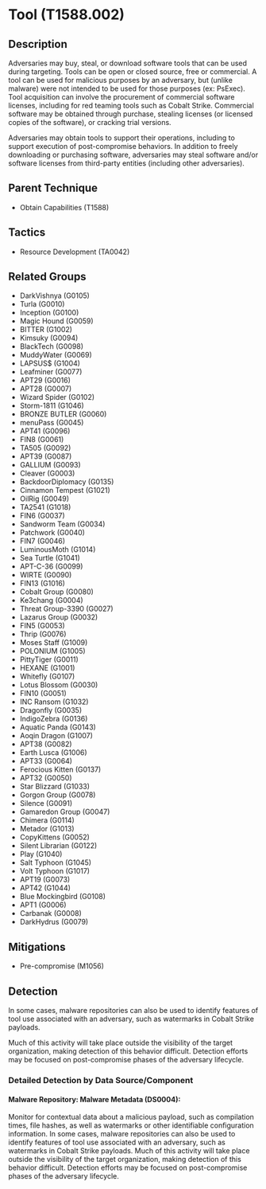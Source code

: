 # Tool (T1588.002)

## Description
Adversaries may buy, steal, or download software tools that can be used during targeting. Tools can be open or closed source, free or commercial. A tool can be used for malicious purposes by an adversary, but (unlike malware) were not intended to be used for those purposes (ex: PsExec). Tool acquisition can involve the procurement of commercial software licenses, including for red teaming tools such as Cobalt Strike. Commercial software may be obtained through purchase, stealing licenses (or licensed copies of the software), or cracking trial versions.

Adversaries may obtain tools to support their operations, including to support execution of post-compromise behaviors. In addition to freely downloading or purchasing software, adversaries may steal software and/or software licenses from third-party entities (including other adversaries).

## Parent Technique
- Obtain Capabilities (T1588)

## Tactics
- Resource Development (TA0042)

## Related Groups
- DarkVishnya (G0105)
- Turla (G0010)
- Inception (G0100)
- Magic Hound (G0059)
- BITTER (G1002)
- Kimsuky (G0094)
- BlackTech (G0098)
- MuddyWater (G0069)
- LAPSUS$ (G1004)
- Leafminer (G0077)
- APT29 (G0016)
- APT28 (G0007)
- Wizard Spider (G0102)
- Storm-1811 (G1046)
- BRONZE BUTLER (G0060)
- menuPass (G0045)
- APT41 (G0096)
- FIN8 (G0061)
- TA505 (G0092)
- APT39 (G0087)
- GALLIUM (G0093)
- Cleaver (G0003)
- BackdoorDiplomacy (G0135)
- Cinnamon Tempest (G1021)
- OilRig (G0049)
- TA2541 (G1018)
- FIN6 (G0037)
- Sandworm Team (G0034)
- Patchwork (G0040)
- FIN7 (G0046)
- LuminousMoth (G1014)
- Sea Turtle (G1041)
- APT-C-36 (G0099)
- WIRTE (G0090)
- FIN13 (G1016)
- Cobalt Group (G0080)
- Ke3chang (G0004)
- Threat Group-3390 (G0027)
- Lazarus Group (G0032)
- FIN5 (G0053)
- Thrip (G0076)
- Moses Staff (G1009)
- POLONIUM (G1005)
- PittyTiger (G0011)
- HEXANE (G1001)
- Whitefly (G0107)
- Lotus Blossom (G0030)
- FIN10 (G0051)
- INC Ransom (G1032)
- Dragonfly (G0035)
- IndigoZebra (G0136)
- Aquatic Panda (G0143)
- Aoqin Dragon (G1007)
- APT38 (G0082)
- Earth Lusca (G1006)
- APT33 (G0064)
- Ferocious Kitten (G0137)
- APT32 (G0050)
- Star Blizzard (G1033)
- Gorgon Group (G0078)
- Silence (G0091)
- Gamaredon Group (G0047)
- Chimera (G0114)
- Metador (G1013)
- CopyKittens (G0052)
- Silent Librarian (G0122)
- Play (G1040)
- Salt Typhoon (G1045)
- Volt Typhoon (G1017)
- APT19 (G0073)
- APT42 (G1044)
- Blue Mockingbird (G0108)
- APT1 (G0006)
- Carbanak (G0008)
- DarkHydrus (G0079)

## Mitigations
- Pre-compromise (M1056)

## Detection
In some cases, malware repositories can also be used to identify features of tool use associated with an adversary, such as watermarks in Cobalt Strike payloads.

Much of this activity will take place outside the visibility of the target organization, making detection of this behavior difficult. Detection efforts may be focused on post-compromise phases of the adversary lifecycle.

### Detailed Detection by Data Source/Component
#### Malware Repository: Malware Metadata (DS0004): 
Monitor for contextual data about a malicious payload, such as compilation times, file hashes, as well as watermarks or other identifiable configuration information. In some cases, malware repositories can also be used to identify features of tool use associated with an adversary, such as watermarks in Cobalt Strike payloads.
Much of this activity will take place outside the visibility of the target organization, making detection of this behavior difficult. Detection efforts may be focused on post-compromise phases of the adversary lifecycle.

